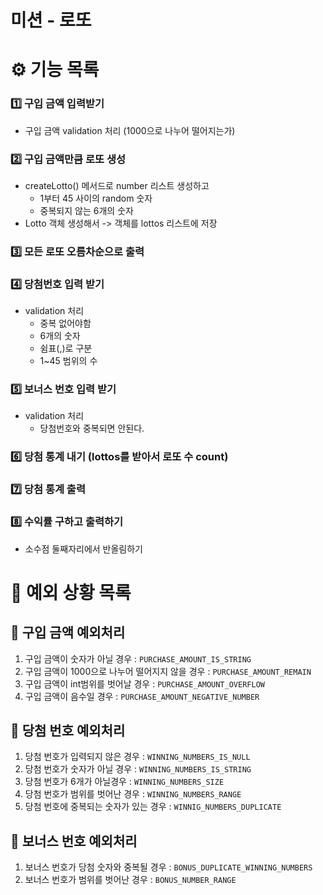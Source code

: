 # 미션 - 로또

# ⚙️ 기능 목록
### 1️⃣ 구입 금액 입력받기
  - 구입 금액 validation 처리 (1000으로 나누어 떨어지는가)
### 2️⃣ 구입 금액만큼 로또 생성
  - createLotto() 메서드로 number 리스트 생성하고
    - 1부터 45 사이의 random 숫자
    - 중복되지 않는 6개의 숫자
  - Lotto 객체 생성해서 -> 객체를 lottos 리스트에 저장
### 3️⃣ 모든 로또 오름차순으로 출력
### 4️⃣ 당첨번호 입력 받기
  - validation 처리
    - 중복 없어야함
    - 6개의 숫자
    - 쉼표(,)로 구분
    - 1~45 범위의 수
### 5️⃣ 보너스 번호 입력 받기
  - validation 처리
    - 당첨번호와 중복되면 안된다.
### 6️⃣ 당첨 통계 내기 (lottos를 받아서 로또 수 count)
### 7️⃣ 당첨 통계 출력
### 8️⃣ 수익률 구하고 출력하기
  - 소수점 둘째자리에서 반올림하기

# 🚨 예외 상황 목록
## 💠 구입 금액 예외처리
1. 구입 금액이 숫자가 아닐 경우 : `PURCHASE_AMOUNT_IS_STRING`
2. 구입 금액이 1000으로 나누어 떨어지지 않을 경우 : `PURCHASE_AMOUNT_REMAIN`
3. 구입 금액이 int범위를 벗어날 경우 : `PURCHASE_AMOUNT_OVERFLOW`
4. 구입 금액이 음수일 경우 : `PURCHASE_AMOUNT_NEGATIVE_NUMBER`

## 💠 당첨 번호 예외처리
1. 당첨 번호가 입력되지 않은 경우 : `WINNING_NUMBERS_IS_NULL`
2. 당첨 번호가 숫자가 아닐 경우 : `WINNING_NUMBERS_IS_STRING`
3. 당첨 번호가 6개가 아닐경우 : `WINNING_NUMBERS_SIZE`
4. 당첨 번호가 범위를 벗어난 경우 : `WINNING_NUMBERS_RANGE`
5. 당첨 번호에 중복되는 숫자가 있는 경우 : `WINNIG_NUMBERS_DUPLICATE`

## 💠 보너스 번호 예외처리
1. 보너스 번호가 당첨 숫자와 중복될 경우 : `BONUS_DUPLICATE_WINNING_NUMBERS`
2. 보너스 번호가 범위를 벗어난 경우 : `BONUS_NUMBER_RANGE`
